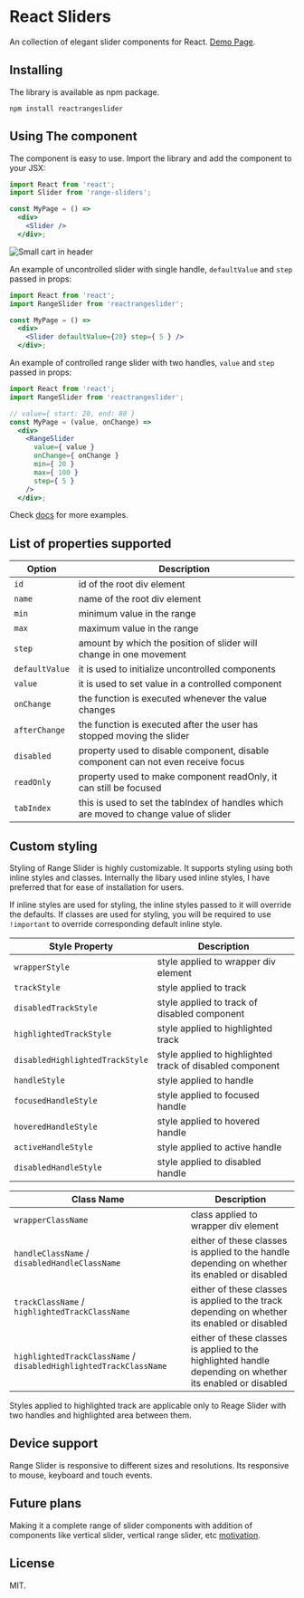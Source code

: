# React Sliders

An collection of elegant slider components for React.
[Demo Page](http://jpuri.github.io/react-range-slider/).

## Installing

The library is available as npm package.

`npm install reactrangeslider`

## Using The component
The component is easy to use. Import the library and add the component to your JSX:

```jsx
import React from 'react';
import Slider from 'range-sliders';

const MyPage = () =>
  <div>
    <Slider />
  </div>;
```

![Small cart in header](http://i.imgur.com/674BW07.gif)

An example of uncontrolled slider with single handle, `defaultValue` and `step` passed in props:
```jsx
import React from 'react';
import RangeSlider from 'reactrangeslider';

const MyPage = () =>
  <div>
    <Slider defaultValue={20} step={ 5 } />
  </div>;
```

An example of controlled range slider with two handles, `value` and `step` passed in props:
```jsx
import React from 'react';
import RangeSlider from 'reactrangeslider';

// value={ start: 20, end: 80 }
const MyPage = (value, onChange) =>
  <div>
    <RangeSlider
      value={ value }
      onChange={ onChange }
      min={ 20 }
      max={ 100 }
      step={ 5 }
    />
  </div>;
```
Check [docs](https://github.com/jpuri/react-range-slider/tree/master/docs) for more examples.

## List of properties supported
| Option | Description |
| ------ | ----------- |
| `id`   | id of the root div element |
| `name` | name of the root div element |
| `min`  | minimum value in the range |
| `max`  | maximum value in the range |
| `step` | amount by which the position of slider will change in one movement |
| `defaultValue` | it is used to initialize uncontrolled components |
| `value`    | it is used to set value in a controlled component  |
| `onChange`    | the function is executed whenever the value changes |
| `afterChange`    | the function is executed after the user has stopped moving the slider |
| `disabled`    | property used to disable component, disable component can not even receive focus |
| `readOnly`    | property used to make component readOnly, it can still be focused |
| `tabIndex`    | this is used to set the tabIndex of handles which are moved to change value of slider |

## Custom styling
Styling of Range Slider is highly customizable. It supports styling using both inline styles and classes. Internally the libary used inline styles, I have preferred that for ease of installation for users.

If inline styles are used for styling, the inline styles passed to it will override the defaults. If classes are used for styling, you will be required to use `!important` to override corresponding default inline style.

| Style Property | Description |
| ------ | ----------- |
| `wrapperStyle`    | style applied to wrapper div element |
| `trackStyle`    | style applied to track |
| `disabledTrackStyle`    | style applied to track of disabled component |
| `highlightedTrackStyle`    | style applied to highlighted track |
| `disabledHighlightedTrackStyle`    | style applied to highlighted track of disabled component |
| `handleStyle`    | style applied to handle |
| `focusedHandleStyle`    | style applied to focused handle |
| `hoveredHandleStyle`    | style applied to hovered handle |
| `activeHandleStyle`  | style applied to active handle |
| `disabledHandleStyle`    | style applied to disabled handle |

| Class Name | Description |
| ------ | ----------- |
| `wrapperClassName`    | class applied to wrapper div element |
| `handleClassName` / `disabledHandleClassName`   | either of these classes is applied to the handle depending on whether its enabled or disabled |
| `trackClassName` / `highlightedTrackClassName`    | either of these classes is applied to the track depending on whether its enabled or disabled |
| `highlightedTrackClassName` / `disabledHighlightedTrackClassName`    | either of these classes is applied to the highlighted handle depending on whether its enabled or disabled |
Styles applied to highlighted track are applicable only to Reage Slider with two handles and highlighted area between them.

## Device support
Range Slider is responsive to different sizes and resolutions. Its responsive to mouse, keyboard and touch events.

## Future plans
Making it a complete range of slider components with addition of components like vertical slider, vertical range slider, etc
[motivation](https://jqueryui.com/slider/).

## License
MIT.
